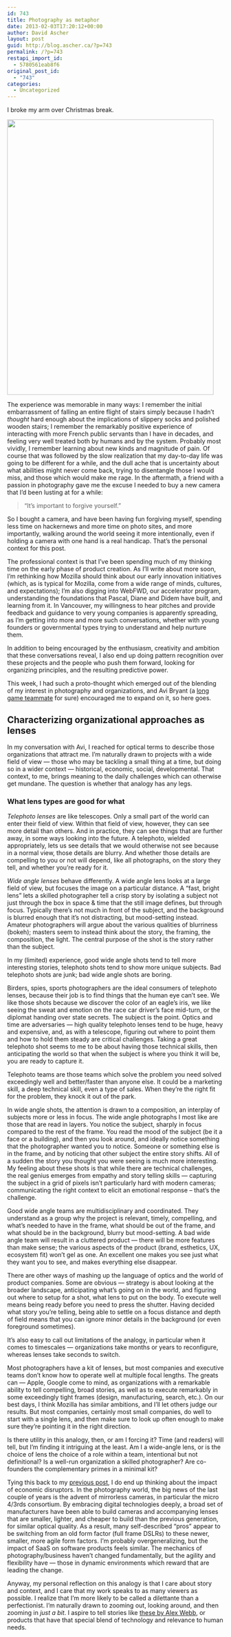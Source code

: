 ```yaml
---
id: 743
title: Photography as metaphor
date: 2013-02-03T17:20:12+00:00
author: David Ascher
layout: post
guid: http://blog.ascher.ca/?p=743
permalink: /?p=743
restapi_import_id:
  - 5780561eab8f6
original_post_id:
  - "743"
categories:
  - Uncategorized
---
```

I broke my arm over Christmas break. 

[<img src="http://farm9.staticflickr.com/8496/8322560903_7e33181520_z.jpg" width="480" height="640" class="alignright" />](http://www.flickr.com/photos/davidascher/8322560903/)

The experience was memorable in many ways: I remember the initial embarrassment of falling an entire flight of stairs simply because I hadn&#8217;t _thought_ hard enough about the implications of slippery socks and polished wooden stairs; I remember the remarkably positive experience of interacting with more French public servants than I have in decades, and feeling very well treated both by humans and by the system. Probably most vividly, I remember learning about new kinds and magnitude of pain. Of course that was followed by the slow realization that my day-to-day life was going to be different for a while, and the dull ache that is uncertainty about what abilities might never come back, trying to disentangle those I would miss, and those which would make me rage. In the aftermath, a friend with a passion in photography gave me the excuse I needed to buy a new camera that I&#8217;d been lusting at for a while: 

> &#8220;It&#8217;s important to forgive yourself.&#8221;

So I bought a camera, and have been having fun forgiving myself, spending less time on hackernews and more time on photo sites, and more importantly, walking around the world seeing it more intentionally, even if holding a camera with one hand is a real handicap. That&#8217;s the personal context for this post.

The professional context is that I&#8217;ve been spending much of my thinking time on the early phase of product creation. As I&#8217;ll write about more soon, I&#8217;m rethinking how Mozilla should think about our early innovation initiatives (which, as is typical for Mozilla, come from a wide range of minds, cultures, and expectations); I&#8217;m also digging into WebFWD, our accelerator program, understanding the foundations that Pascal, Diane and Didem have built, and learning from it. In Vancouver, my willingness to hear pitches and provide feedback and guidance to very young companies is apparently spreading, as I&#8217;m getting into more and more such conversations, whether with young founders or governmental types trying to understand and help nurture them. 

In addition to being encouraged by the enthusiasm, creativity and ambition that these conversations reveal, I also end up doing pattern recognition over these projects and the people who push them forward, looking for organizing principles, and the resulting predictive power.

This week, I had such a proto-thought which emerged out of the blending of my interest in photography and organizations, and Avi Bryant (a [long game teammate](http://lilly.tumblr.com/post/30559372196/go-long) for sure) encouraged me to expand on it, so here goes.

## Characterizing organizational approaches as lenses

In my conversation with Avi, I reached for optical terms to describe those organizations that attract me. I&#8217;m naturally drawn to projects with a wide field of view &#8212; those who may be tackling a small thing at a time, but doing so in a wider context &#8212; historical, economic, social, developmental. That context, to me, brings meaning to the daily challenges which can otherwise get mundane. The question is whether that analogy has any legs. 

### What lens types are good for what

_Telephoto lenses_ are like telescopes. Only a small part of the world can enter their field of view. Within that field of view, however, they can see more detail than others. And in practice, they can see things that are further away, in some ways looking into the future. A telephoto, wielded appropriately, lets us see details that we would otherwise not see because in a normal view, those details are blurry. And whether those details are compelling to you or not will depend, like all photographs, on the story they tell, and whether you&#8217;re ready for it.

_Wide angle lenses_ behave differently. A wide angle lens looks at a large field of view, but focuses the image on a particular distance. A &#8220;fast, bright lens&#8221; lets a skilled photographer tell a crisp story by isolating a subject not just through the box in space & time that the still image defines, but through focus. Typically there&#8217;s not much in front of the subject, and the background is blurred enough that it&#8217;s not distracting, but mood-setting instead. Amateur photographers will argue about the various qualities of blurriness (bokeh); masters seem to instead think about the story, the framing, the composition, the light. The central purpose of the shot is the story rather than the subject.

In my (limited) experience, good wide angle shots tend to tell more interesting stories, telephoto shots tend to show more unique subjects. Bad telephoto shots are junk; bad wide angle shots are boring.

Birders, spies, sports photographers are the ideal consumers of telephoto lenses, because their job is to find things that the human eye can&#8217;t see. We like those shots because we discover the color of an eagle&#8217;s iris, we like seeing the sweat and emotion on the race car driver&#8217;s face mid-turn, or the diplomat handing over state secrets. The subject is the point. Optics and time are adversaries &#8212; high quality telephoto lenses tend to be huge, heavy and expensive, and, as with a telescope, figuring out where to point them and how to hold them steady are critical challenges. Taking a great telephoto shot seems to me to be about having those technical skills, then anticipating the world so that when the subject is where you think it will be, you are ready to capture it.

Telephoto teams are those teams which solve the problem you need solved exceedingly well and better/faster than anyone else. It could be a marketing skill, a deep technical skill, even a type of sales. When they&#8217;re the right fit for the problem, they knock it out of the park.

In wide angle shots, the attention is drawn to a composition, an interplay of subjects more or less in focus. The wide angle photographs I most like are those that are read in layers. You notice the subject, sharply in focus compared to the rest of the frame. You read the mood of the subject (be it a face or a building), and then you look around, and ideally notice something that the photographer wanted you to notice. Someone or something else is in the frame, and by noticing that other subject the entire story shifts. All of a sudden the story you thought you were seeing is much more interesting. My feeling about these shots is that while there are technical challenges, the real genius emerges from empathy and story telling skills &#8212; capturing the subject in a grid of pixels isn&#8217;t particularly hard with modern cameras; communicating the right context to elicit an emotional response &#8211; that&#8217;s the challenge.

Good wide angle teams are multidisciplinary and coordinated. They understand as a group why the project is relevant, timely, compelling, and what&#8217;s needed to have in the frame, what should be out of the frame, and what should be in the background, blurry but mood-setting. A bad wide angle team will result in a cluttered product &#8212; there will be more features than make sense; the various aspects of the product (brand, esthetics, UX, ecosystem fit) won&#8217;t gel as one. An excellent one makes you see just what they want you to see, and makes everything else disappear.

There are other ways of mashing up the language of optics and the world of product companies. Some are obvious &#8212; strategy is about looking at the broader landscape, anticipating what&#8217;s going on in the world, and figuring out where to setup for a shot, what lens to put on the body. To execute well means being ready before you need to press the shutter. Having decided what story you&#8217;re telling, being able to settle on a focus distance and depth of field means that you can ignore minor details in the background (or even foreground sometimes). 

It&#8217;s also easy to call out limitations of the analogy, in particular when it comes to timescales &#8212; organizations take months or years to reconfigure, whereas lenses take seconds to switch.

Most photographers have a kit of lenses, but most companies and executive teams don&#8217;t know how to operate well at multiple focal lengths. The greats can &#8212; Apple, Google come to mind, as organizations with a remarkable ability to tell compelling, broad stories, as well as to execute remarkably in some exceedingly tight frames (design, manufacturing, search, etc.). On our best days, I think Mozilla has similar ambitions, and I&#8217;ll let others judge our results. But most companies, certainly most small companies, do well to start with a single lens, and then make sure to look up often enough to make sure they&#8217;re pointing it in the right direction. 

Is there utility in this analogy, then, or am I forcing it? Time (and readers) will tell, but I&#8217;m finding it intriguing at the least. Am I a wide-angle lens, or is the choice of lens the choice of a role within a team, intentional but not definitional? Is a well-run organization a skilled photographer? Are co-founders the complementary primes in a minimal kit?

Tying this back to my [previous post](http://blog.ascher.ca/2013/02/01/saas-as-a-service/), I do end up thinking about the impact of economic disruptors. In the photography world, the big news of the last couple of years is the advent of mirrorless cameras, in particular the micro 4/3rds consortium. By embracing digital technologies deeply, a broad set of manufacturers have been able to build cameras and accompanying lenses that are smaller, lighter, and cheaper to build than the previous generation, for similar optical quality. As a result, many self-described &#8220;pros&#8221; appear to be switching from an old form factor (full frame DSLRs) to these newer, smaller, more agile form factors. I&#8217;m probably overgeneralizing, but the impact of SaaS on software products feels similar. The mechanics of photography/business haven&#8217;t changed fundamentally, but the agility and flexibility have &#8212; those in dynamic environments which reward that are leading the change.

Anyway, my personal reflection on this analogy is that I care about story and context, and I care that my work speaks to as many viewers as possible. I realize that I&#8217;m more likely to be called a dilettante than a perfectionist. I&#8217;m naturally drawn to zooming out, looking around, and then zooming in _just a bit_. I aspire to tell stories like [these by Alex Webb](http://lens.blogs.nytimes.com/2013/01/08/alex-webb-rendering-a-complex-world-in-color-and-black-and-white/?ref=global-home), or products that have that special blend of technology and relevance to human needs.